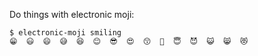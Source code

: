 Do things with electronic moji:

```
$ electronic-moji smiling
😁  😃  😄  😅  😆  😊  😎  😍  😙  🙂  😇  😈  😺  😸  😻
```
